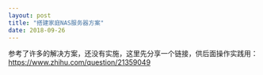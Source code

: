 ```yaml
---
layout: post
title: "搭建家庭NAS服务器方案"
date: 2018-09-26
---
```


参考了许多的解决方案，还没有实施，这里先分享一个链接，供后面操作实践用：
https://www.zhihu.com/question/21359049
